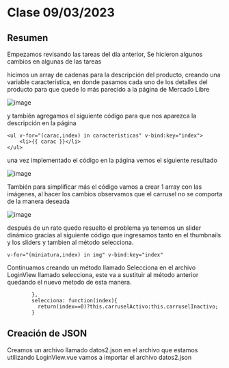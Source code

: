 # Clase 09/03/2023 #
## Resumen ##

Empezamos revisando las tareas del día anterior, Se hicieron algunos cambios en algunas de las tareas 

hicimos un array de cadenas para la descripción del producto, creando una variable característica, en donde pasamos cada uno de los detalles del producto para que quede lo más parecido a la página de Mercado Libre

![image](https://user-images.githubusercontent.com/123017277/224175618-ffcbf3e1-eec8-4491-8afb-cef47506f267.png)

y también agregamos el siguiente código para que nos aparezca la descripción en la página

```
<ul v-for="(carac,index) in caracteristicas" v-bind:key="index">
    <li>{{ carac }}</li>
</ul>
```
una vez implementado el código en la página vemos el siguiente resultado

![image](https://user-images.githubusercontent.com/123017277/224176719-97408b1f-0924-4188-b71b-711deb42d8ec.png)

También para simplificar más el código vamos a crear 1 array con las imágenes, al hacer los cambios observamos que el carrusel no se comporta de la manera deseada

![image](https://user-images.githubusercontent.com/123017277/224191922-af29f947-456d-45b4-8f11-cbf5083eb91f.png)

después de un rato quedo resuelto el problema ya tenemos un slider dinámico gracias al siguiente código que ingresamos tanto en el thumbnails y los sliders y tambien al método selecciona.
```
v-for="(miniatura,index) in img" v-bind:key="index"
```
Continuamos creando un método llamado Selecciona en el archivo LoginView llamado selecciona, este va a sustituir al método  anterior quedando el nuevo metodo de esta manera.
```
        },
        selecciona: function(index){
          return(index==0)?this.carruselActivo:this.carruselInactivo;
        }
```
## Creación de JSON ##
Creamos un archivo llamado datos2.json en el archivo que estamos utilizando LoginView.vue vamos a importar el archivo datos2.json

